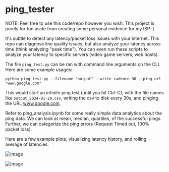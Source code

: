 # ping_tester

NOTE: Feel free to use this code/repo however you wish. This project is purely for fun aside from creating some personal evidence for my ISP :)

It's subtle to detect any latency/packet loss issues with your internet. This repo can diagnose line quality issues, but also analyze your latency across time (think analyzing "peak time"). You can even run these scripts to analyze your latency to specific servers (video game servers, web hosts).

The file `ping_test.py` can be ran with command line arguments on the CLI. Here are some example usages:

	python ping_test.py --filename "output" --write_cadence 30 --ping_url "www.google.com"

This would start an infinite ping test (until you hit Ctrl-C), with the file names like `output_2024-01-20.csv`, writing the csv to disk every 30s, and pinging the URL www.google.com.

Refer to ping\_analysis.ipynb for some really simple data analytics about the ping data. We can look at mean, median, quartiles, of the successful pings. Further, we can categorize the ping errors (Request Timed out, 100% packet loss).

Here are a few example plots, visualizing latency history, and rolling average of latencies.

![image](https://github.com/Chudbrochil/ping_tester/assets/16054782/f0d02f60-3e32-4b2f-a9db-42ec24cece11)

![image](https://github.com/Chudbrochil/ping_tester/assets/16054782/87d9eb1c-4dcc-4ede-b2b0-ede81fc807a1)

